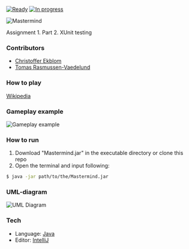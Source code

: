 [![Ready](https://badge.waffle.io/sticky4loop/2DV610-A1.2.svg?label=ready&title=Ready)](http://waffle.io/sticky4loop/2DV610-A1.2)
[![In progress](https://badge.waffle.io/sticky4loop/2DV610-A1.2.svg?label=in%20progress&title=In%20progress)](http://waffle.io/sticky4loop/2DV610-A1.2)

![Mastermind](https://github.com/sticky4loop/2DV610-A1/blob/master/logo.png?raw=true)

Assignment 1. Part 2. XUnit testing

### Contributors

* [Christoffer Ekblom](https://github.com/sticky4loop)
* [Tomas Rasmussen-Vaedelund](https://github.com/tr222cj)

### How to play
[Wikipedia]

### Gameplay example
![Gameplay example](https://github.com/sticky4loop/2DV610-A1/blob/master/instructions/gameplay.gif?raw=true)

### How to run
1. Download "Mastermind.jar" in the executable directory or clone this repo
2. Open the terminal and input following:

```sh
$ java -jar path/to/the/Mastermind.jar
```

### UML-diagram
![UML Diagram](https://github.com/sticky4loop/2DV610-A1/blob/master/docs/MasterMind-ClassDiagram.png?raw=true)

### Tech
* Language: [Java]
* Editor: [IntelliJ]

[Wikipedia]: <https://en.wikipedia.org/wiki/Mastermind_(board_game)>
[Java]: <https://docs.oracle.com/javase/tutorial/>
[IntelliJ]: <https://www.jetbrains.com/idea/>
